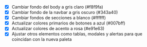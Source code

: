 - [x] Cambiar fondo del body a gris claro (#f8f9fa)
- [x] Cambiar fondo de la navbar a gris oscuro (#343a40)
- [x] Cambiar fondos de secciones a blanco (#ffffff)
- [x] Actualizar colores primarios de botones a azul (#007bff)
- [x] Actualizar colores de acento a rosa (#e91e63)
- [x] Ajustar otros elementos como tablas, modales y alertas para que coincidan con la nueva paleta

